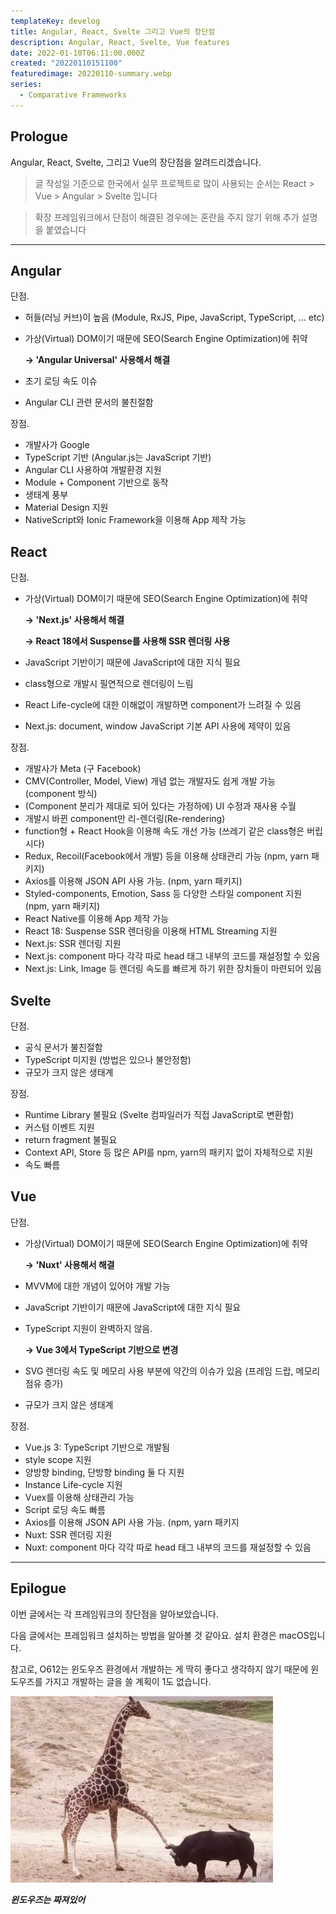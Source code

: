```yaml
---
templateKey: develog
title: Angular, React, Svelte 그리고 Vue의 장단점
description: Angular, React, Svelte, Vue features
date: 2022-01-10T06:11:00.000Z
created: "20220110151100"
featuredimage: 20220110-summary.webp
series:
  - Comparative Frameworks
---
```

## Prologue

Angular, React, Svelte, 그리고 Vue의 장단점을 알려드리겠습니다.

> 글 작성일 기준으로 한국에서 실무 프로젝트로 많이 사용되는 순서는 React > Vue > Angular > Svelte 입니다

> 확장 프레임워크에서 단점이 해결된 경우에는 혼란을 주지 않기 위해 추가 설명을 붙였습니다

---

## Angular

단점.

- 허들(러닝 커브)이 높음 (Module, RxJS, Pipe, JavaScript, TypeScript, ... etc)
- 가상(Virtual) DOM이기 때문에 SEO(Search Engine Optimization)에 취약

    __→ 'Angular Universal' 사용해서 해결__
- 초기 로딩 속도 이슈
- Angular CLI 관련 문서의 불친절함

장점.

- 개발사가 Google
- TypeScript 기반 (Angular.js는 JavaScript 기반)
- Angular CLI 사용하여 개발환경 지원
- Module + Component 기반으로 동작
- 생태계 풍부
- Material Design 지원
- NativeScript와 Ionic Framework을 이용해 App 제작 가능

## React

단점.

- 가상(Virtual) DOM이기 때문에 SEO(Search Engine Optimization)에 취약

    __→ 'Next.js' 사용해서 해결__

    __→ React 18에서 Suspense를 사용해 SSR 렌더링 사용__
- JavaScript 기반이기 때문에 JavaScript에 대한 지식 필요
- class형으로 개발시 필연적으로 렌더링이 느림
- React Life-cycle에 대한 이해없이 개발하면 component가 느려질 수 있음
- Next.js: document, window JavaScript 기본 API 사용에 제약이 있음

장점.

- 개발사가 Meta (구 Facebook)
- CMV(Controller, Model, View) 개념 없는 개발자도 쉽게 개발 가능 (component 방식)
- (Component 분리가 제대로 되어 있다는 가정하에) UI 수정과 재사용 수월
- 개발시 바뀐 component만 리-렌더링(Re-rendering)
- function형 + React Hook을 이용해 속도 개선 가능 (쓰레기 같은 class형은 버립시다)
- Redux, Recoil(Facebook에서 개발) 등을 이용해 상태관리 가능 (npm, yarn 패키지)
- Axios를 이용해 JSON API 사용 가능. (npm, yarn 패키지)
- Styled-components, Emotion, Sass 등 다양한 스타일 component 지원 (npm, yarn 패키지)
- React Native를 이용해 App 제작 가능
- React 18: Suspense SSR 렌더링을 이용해 HTML Streaming 지원
- Next.js: SSR 렌더링 지원
- Next.js: component 마다 각각 따로 head 태그 내부의 코드를 재설정할 수 있음
- Next.js: Link, Image 등 렌더링 속도를 빠르게 하기 위한 장치들이 마련되어 있음

## Svelte

단점.

- 공식 문서가 불친절함
- TypeScript 미지원 (방법은 있으나 불안정함)
- 규모가 크지 않은 생태계

장점.

- Runtime Library 불필요 (Svelte 컴파일러가 직접 JavaScript로 변환함)
- 커스텀 이벤트 지원
- return fragment 불필요
- Context API, Store 등 많은 API를 npm, yarn의 패키지 없이 자체적으로 지원
- 속도 빠름

## Vue

단점. 

- 가상(Virtual) DOM이기 때문에 SEO(Search Engine Optimization)에 취약

    __→ 'Nuxt' 사용해서 해결__
- MVVM에 대한 개념이 있어야 개발 가능
- JavaScript 기반이기 때문에 JavaScript에 대한 지식 필요
- TypeScript 지원이 완벽하지 않음.

    __→ Vue 3에서 TypeScript 기반으로 변경__
- SVG 렌더링 속도 및 메모리 사용 부분에 약간의 이슈가 있음 (프레임 드랍, 메모리 점유 증가)
- 규모가 크지 않은 생태계

장점.

- Vue.js 3: TypeScript 기반으로 개발됨
- style scope 지원
- 양방향 binding, 단방향 binding 둘 다 지원
- Instance Life-cycle 지원
- Vuex를 이용해 상태관리 가능
- Script 로딩 속도 빠름
- Axios를 이용해 JSON API 사용 가능. (npm, yarn 패키지
- Nuxt: SSR 렌더링 지원
- Nuxt: component 마다 각각 따로 head 태그 내부의 코드를 재설정할 수 있음

---

## Epilogue

이번 글에서는 각 프레임워크의 장단점을 알아보았습니다.

다음 글에서는 프레임워크 설치하는 방법을 알아볼 것 같아요. 설치 환경은 macOS입니다.

참고로, O612는 윈도우즈 환경에서 개발하는 게 딱히 좋다고 생각하지 않기 때문에 윈도우즈를 가지고 개발하는 글을 쓸 계획이 1도 없습니다.

![](20220110-shut-up-babe.webp)

**_윈도우즈는 짜져있어_**